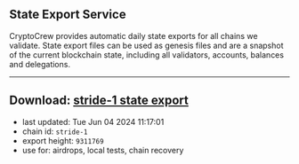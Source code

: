 ## State Export Service
CryptoCrew provides automatic daily state exports for all chains we validate. State export files can be used as genesis files and are a snapshot of the current blockchain state, including all validators, accounts, balances and delegations.

---
**Download: [stride-1 state export](https://dl-eu2.ccvalidators.com/SERVICE/stride/stride-1_export_9311769.json)**
---

- last updated: Tue Jun 04 2024 11:17:01
- chain id: `stride-1`
- export height: `9311769`
- use for: airdrops, local tests, chain recovery
